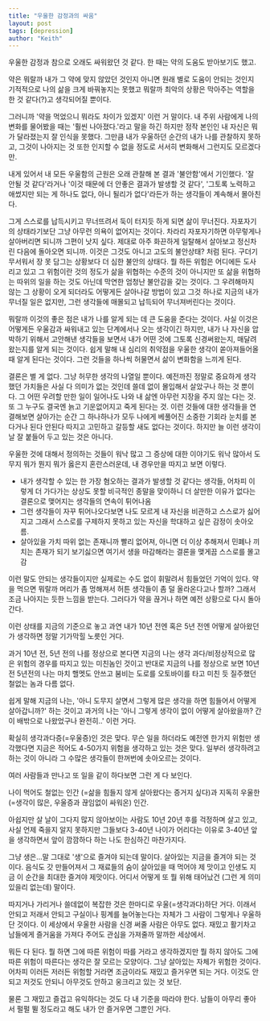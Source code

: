 ```yaml
---
title: "우울한 감정과의 싸움"
layout: post
tags: [depression]
author: "Keith"
---
```


우울한 감정과 참으로 오래도 싸워왔던 것 같다. 한 때는 약의 도움도 받아보기도 했고.

약은 뭐랄까 내가 그 약에 맞지 않았던 것인지 아니면 원래 별로 도움이 안되는 것인지 기적적으로 나의 삶을 크게 바꿔놓지는 못했고 뭐랄까 최악의 상황은 막아주는 역할을 한 것 같다(?)고 생각되어질 뿐이다. 

그러니까 '약을 먹었으니 뭐라도 차이가 있겠지' 이런 거 말이다. 내 주위 사람에게 나의 변화를 물어봤을 때는 '훨씬 나아졌다.'라고 말을 하긴 하지만 정작 본인인 내 자신은 뭐가 달라졌는지 잘 인식을 못했다. 그만큼 내가 우울하던 순간의 내가 나를 관찰하지 못하고, 그것이 나아지는 것 또한 인지할 수 없을 정도로 서서히 변화해서 그런지도 모르겠다만.

내게 있어서 내 모든 우울함의 근원은 오래 관찰해 본 결과 '불안함'에서 기인했다. '잘 안될 것 같다'라거나 '이것 때문에 더 안좋은 결과가 발생할 것 같다', '그토록 노력하고 애썼지만 되는 게 하나도 없다, 아니 될리가 없다'라든가 하는 생각들이 계속해서 몰아친다. 

그게 스스로를 납득시키고 무너뜨려서 둑이 터지듯 하게 되면 삶이 무너진다. 자포자기의 상태라기보단 그냥 아무런 의욕이 없어지는 것이다. 차라리 자포자기하면 아무렇게나 살아버리면 되니까 그편이 낫지 싶다. 제대로 아주 화끈하게 일탈해서 살아보고 정신차린 다음에 돌아오면 되니까. 이것은 그것도 아니고 고도의 불안상태? 처럼 된다. 구더기 무서워서 장 못 담그는 상황보다 더 심한 불안의 상태다. 뭘 하든 위험은 어디에든 도사리고 있고 그 위험이란 것의 정도가 삶을 위협하는 수준의 것이 아니지만 또 삶을 위협하는 따위의 일을 하는 것도 아닌데 막연한 엄청난 불안감을 갖는 것이다. 그 우려해마지 않는 그 상황이 오게 되더라도 어떻게든 살아나갈 방법이 있고 그것 하나로 지금의 내가 무너질 일은 없지만, 그런 생각들에 매몰되고 납득되어 무너져버린다는 것이다.

뭐랄까 이것의 좋은 점은 내가 나를 알게 되는 데 큰 도움을 준다는 것이다. 사실 이것은 어떻게든 우울감과 싸워내고 있는 단계에서나 오는 생각이긴 하지만, 내가 나 자신을 압박하기 위해서 고안해낸 생각들을 보면서 내가 어떤 것에 그토록 신경써왔는지, 매달려왔는지를 알게 되는 것이다. 쉽게 말해 내 심리의 취약점을 우울한 생각이 쏟아져들어올 때 알게 된다는 것이다. 그런 것들을 하나씩 허물면서 삶이 변화함을 느끼게 된다. 

결론은 별 게 없다. 그냥 허무한 생각의 나열일 뿐이다. 예전까진 정말로 중요하게 생각했던 가치들은 사실 다 의미가 없는 것인데 쓸데 없이 몰입해서 살았구나 하는 것 뿐이다. 그 어떤 우려할 만한 일이 일어나도 나와 내 삶엔 아무런 지장을 주지 않는 다는 것. 또 그 누구도 결국엔 늙고 기운없어지고 죽게 된다는 것. 이런 것들에 대한 생각들을 연결해보면 살아가는 순간 그 하나하나가 모두 나에게 베풀어진 소중한 기회라 눈치를 본다거나 된다 안된다 따지고 고민하고 갈등할 새도 없다는 것이다. 하지만 늘 이런 생각이 날 잘 붙들어 두고 있는 것은 아니다. 

우울한 것에 대해서 정의하는 것들이 워낙 많고 그 증상에 대한 이야기도 워낙 많아서 도무지 뭐가 뭔지 뭐가 옳은지 혼란스러운데, 내 경우만을 따지고 보면 이렇다.

- 내가 생각할 수 있는 한 가장 혐오하는 결과가 발생할 것 같다는 생각들, 어차피 이렇게 더 가다가는 상상도 못할 비극적인 종말을 맞이하니 더 살만한 이유가 없다는 결론으로 맺어지는 생각들의 연속이 튀어나옴
- 그런 생각들이 자꾸 튀어나오다보면 나도 모르게 내 자신을 비관하고 스스로가 싫어지고 그래서 스스로를 구제하지 못하고 있는 자신을 학대하고 싶은 감정이 솟아오름. 
- 살아있을 가치 따위 없는 존재니까 빨리 없어져, 아니면 더 이상 추해져서 민폐나 끼치는 존재가 되기 보기싫으면 여기서 생을 마감해라는 결론을 맺게끔 스스로를 몰고감

이런 말도 안되는 생각들이지만 실제로는 수도 없이 휘말려서 힘들었던 기억이 있다. 약을 먹으면 뭐랄까 머리가 좀 멍해져서 허튼 생각들이 좀 덜 올라온다고나 할까? 그래서 조금 나아지는 듯한 느낌을 받는다. 그러다가 약을 끊거나 하면 예전 상황으로 다시 돌아간다.

이런 상태를 지금의 기준으로 놓고 과연 내가 10년 전엔 혹은 5년 전엔 어떻게 살아왔던가 생각하면 정말 기가막힐 노릇인 거다. 

과거 10년 전, 5년 전의 나를 정상으로 본다면 지금의 나는 생각 과다/비정상적으로 많은 위험의 경우를 따지고 있는 미친놈인 것이고 반대로 지금의 나를 정상으로 보면 10년전 5년전의 나는 마치 핼멧도 안쓰고 붐비는 도로를 오토바이를 타고 미친 듯 질주했던 철없는 놈과 다름 없다.

쉽게 말해 지금의 나는, '아니 도무지 살면서 그렇게 많은 생각을 하면 힘들어서 어떻게 살아갑니까?' 하는 것이고 과거의 나는 '아니 그렇게 생각이 없이 어떻게 살아왔을까? 간이 배밖으로 나왔었구나 완전히..' 이런 거다.

확실히 생각과다증(=우울증)인 것은 맞다. 무슨 일을 하더라도 예전엔 한가지 위험만 생각했다면 지금은 적어도 4-50가지 위험을 생각하고 있는 것은 맞다. 일부러 생각하려고 하는 것이 아니라 그 수많은 생각들이 한꺼번에 솟아오르는 것이다. 

여러 사람들과 만나고 또 일을 같이 하다보면 그런 게 다 보인다. 

나이 먹어도 철없는 인간 (=삶을 힘들지 않게 살아왔다는 증거지 싶다)과 지독히 우울한 (=생각이 많은, 우울증과 끊임없이 싸워온) 인간. 

아쉽지만 살 날이 그다지 많지 않아보이는 사람도 10년 20년 후를 걱정하며 살고 있고, 사실 언제 죽을지 알지 못하지만 그들보다 3-40년 나이가 어리다는 이유로 3-40년 앞을 생각하면서 앞이 깜깜하다 하는 나도 한심하긴 마찬가지다.

그냥 생은...말 그대로 '생'으로 즐겨야 되는데 말이다. 살아있는 지금을 즐겨야 되는 것이다. 음식도 갓 만들어져서 그 재료들의 숨이 살아있을 때 먹어야 제 맛이고 인생도 지금 이 순간을 최대한 즐겨야 제맛이다. 어디서 어떻게 또 뭘 위해 태어났건 (그런 게 의미 있을리 없는데) 말이다.

따지거나 가리거나 쓸데없이 복잡한 것은 한마디로 우울(=생각과다)하단 거다. 이래서 안되고 저래서 안되고 구실이나 핑계를 늘어놓는다는 자체가 그 사람이 그렇게나 우울하단 것이다. 이 세상에서 우울한 사람을 신경 써줄 사람은 아무도 없다. 재밌고 활기차고 남들에게 즐거움을 가져다 주어도 관심을 가져줄까 말까한 세상에서.

뭐든 다 된다. 뭘 하면 그에 따른 위험이 따를 거라고 생각하겠지만 뭘 하지 않아도 그에 따른 위험이 따른다는 생각은 잘 모르는 모양이다. 그냥 살아있는 자체가 위험한 것이다. 어차피 이러든 저러든 위험할 거라면 조금이라도 재밌고 즐거우면 되는 거다. 이것도 안되고 저것도 안되니 아무것도 안하고 웅크리고 있는 것 보단. 

물론 그 재밌고 즐겁고 유익하다는 것도 다 내 기준을 따라야 한다. 남들이 아무리 좋아서 펄펄 뛸 정도라고 해도 내가 안 즐거우면 그뿐인 거다. 